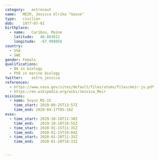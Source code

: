 ```yaml
---
category:	astronaut
name:	MEIR, Jessica Ulrika "Goose"
type:	civilian
dob:	1977-07-01
birthplace:
  - name:	Caribou, Maine
    latitude:	46.863611
    longitude:	-67.998056
country:
  - USA
  - SWE
gender:	Female
qualifications:
  - BA in biology
  - PhD in marine biology
twitter:	astro_jessica
references:
  - https://www.nasa.gov/sites/default/files/atoms/files/meir-ju.pdf
  - https://en.wikipedia.org/wiki/Jessica_Meir
missions:
  - name: Soyuz MS-15
    time_start: 2019-09-25T13:57Z
    time_end: 2020-04-17T05:16Z
evas:
  - time_start: 2019-10-18T11:38Z
    time_end:   2019-10-18T18:55Z
  - time_start: 2020-01-15T11:35Z
    time_end:   2020-01-15T19:04Z
  - time_start: 2020-01-20T11:35Z
    time_end:   2020-01-20T18:33Z


---
```

